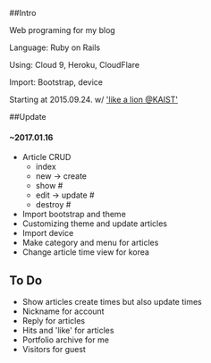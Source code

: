 ##Intro 

Web programing for my blog

Language: Ruby on Rails  

Using:  Cloud 9, Heroku, CloudFlare

Import: Bootstrap, device

Starting at 2015.09.24. w/ ['like a lion @KAIST'](www.facebook.com/likelion.kaist)

##Update

#### ~2017.01.16

- Article CRUD
  - index
  - new -> create 
  - show #
  - edit -> update # 
  - destroy #
- Import bootstrap and theme
- Customizing theme and update articles
- Import device
- Make category and menu for articles
- Change article time view for korea



## To Do

- Show articles create times but also update times
- Nickname for account
- Reply for articles
- Hits and 'like' for articles
- Portfolio archive for me
- Visitors for guest
